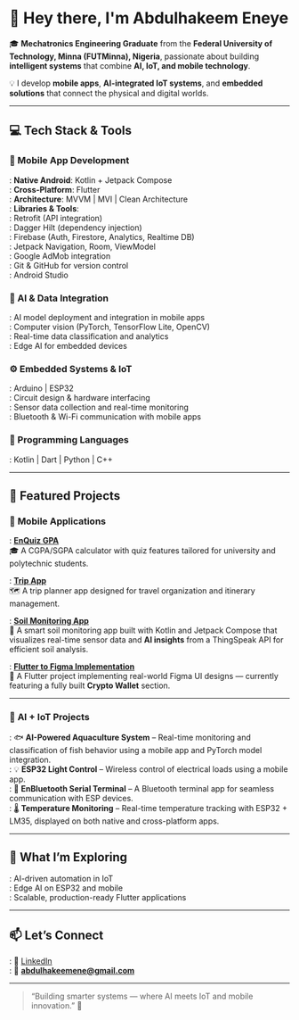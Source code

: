 # 👋 Hey there, I'm Abdulhakeem Eneye  

🎓 **Mechatronics Engineering Graduate** from the **Federal University of Technology, Minna (FUTMinna), Nigeria**, passionate about building **intelligent systems** that combine **AI, IoT, and mobile technology**.  

💡 I develop **mobile apps**, **AI-integrated IoT systems**, and **embedded solutions** that connect the physical and digital worlds.  

---

## 💻 Tech Stack & Tools  

### 📱 Mobile App Development  
: **Native Android**: Kotlin + Jetpack Compose  
: **Cross-Platform**: Flutter  
: **Architecture**: MVVM | MVI | Clean Architecture  
: **Libraries & Tools**:  
  : Retrofit (API integration)  
  : Dagger Hilt (dependency injection)  
  : Firebase (Auth, Firestore, Analytics, Realtime DB)  
  : Jetpack Navigation, Room, ViewModel  
  : Google AdMob integration  
  : Git & GitHub for version control  
  : Android Studio  

### 🧠 AI & Data Integration  
: AI model deployment and integration in mobile apps  
: Computer vision (PyTorch, TensorFlow Lite, OpenCV)  
: Real-time data classification and analytics  
: Edge AI for embedded devices  

### ⚙️ Embedded Systems & IoT  
: Arduino | ESP32  
: Circuit design & hardware interfacing  
: Sensor data collection and real-time monitoring  
: Bluetooth & Wi-Fi communication with mobile apps  

### 💬 Programming Languages  
: Kotlin | Dart | Python | C++  

---

## 🚀 Featured Projects  

### 📱 **Mobile Applications**  
: [**EnQuiz GPA**](https://github.com/abduleneye/CGPA-SGPA-QuizApp/tree/addingCGPA_QUIZ_and_IMPROVING_UI/UX)  
  🎓 A CGPA/SGPA calculator with quiz features tailored for university and polytechnic students.  

: [**Trip App**](https://github.com/abduleneye/TripApp)  
  🗺️ A trip planner app designed for travel organization and itinerary management.  

: [**Soil Monitoring App**](https://github.com/abduleneye/SoilApp)  
  🌱 A smart soil monitoring app built with Kotlin and Jetpack Compose that visualizes real-time sensor data and **AI insights** from a ThingSpeak API for efficient soil analysis.  

: [**Flutter to Figma Implementation**](https://github.com/abduleneye/figma_implementations)  
  🎨 A Flutter project implementing real-world Figma UI designs — currently featuring a fully built **Crypto Wallet** section.  

---

### 🤖 **AI + IoT Projects**  
: 🐟 **AI-Powered Aquaculture System** – Real-time monitoring and classification of fish behavior using a mobile app and PyTorch model integration.  
: 💡 **ESP32 Light Control** – Wireless control of electrical loads using a mobile app.  
: 📡 **EnBluetooth Serial Terminal** – A Bluetooth terminal app for seamless communication with ESP devices.  
: 🌡️ **Temperature Monitoring** – Real-time temperature tracking with ESP32 + LM35, displayed on both native and cross-platform apps.  

---

## 🌱 What I’m Exploring  
: AI-driven automation in IoT  
: Edge AI on ESP32 and mobile  
: Scalable, production-ready Flutter applications  

---

## 📫 Let’s Connect  
: 💼 [LinkedIn](https://www.linkedin.com/in/abdulhakeem-eneye-127b93274?utm_source=share&utm_campaign=share_via&utm_content=profile&utm_medium=android_app)  
: 📧 **abdulhakeemene@gmail.com**  

---

> “Building smarter systems — where AI meets IoT and mobile innovation.” 🚀
